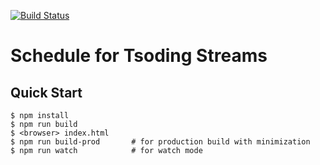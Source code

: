 [![Build Status](https://travis-ci.org/tsoding/schedule.svg?branch=master)](https://travis-ci.org/tsoding/schedule)

# Schedule for Tsoding Streams

## Quick Start

```console
$ npm install
$ npm run build
$ <browser> index.html
$ npm run build-prod       # for production build with minimization
$ npm run watch            # for watch mode
```
